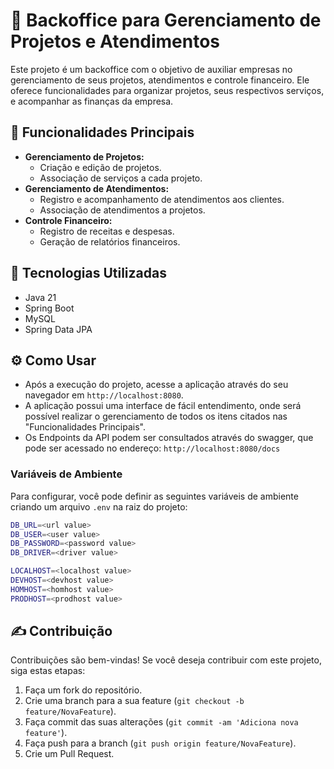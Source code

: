 # 📌 Backoffice para Gerenciamento de Projetos e Atendimentos

Este projeto é um backoffice com o objetivo de auxiliar empresas no gerenciamento de seus projetos, atendimentos e controle financeiro. Ele oferece funcionalidades para organizar projetos, seus respectivos serviços, e acompanhar as finanças da empresa.

## 🚀 Funcionalidades Principais

* **Gerenciamento de Projetos:**
    * Criação e edição de projetos.
    * Associação de serviços a cada projeto.
* **Gerenciamento de Atendimentos:**
    * Registro e acompanhamento de atendimentos aos clientes.
    * Associação de atendimentos a projetos.
* **Controle Financeiro:**
    * Registro de receitas e despesas.
    * Geração de relatórios financeiros.

## 🔧 Tecnologias Utilizadas

* Java 21
* Spring Boot
* MySQL
* Spring Data JPA

## ⚙️ Como Usar

* Após a execução do projeto, acesse a aplicação através do seu navegador em `http://localhost:8080`.
* A aplicação possui uma interface de fácil entendimento, onde será possível realizar o gerenciamento de todos os itens citados nas "Funcionalidades Principais".
* Os Endpoints da API podem ser consultados através do swagger, que pode ser acessado no endereço: `http://localhost:8080/docs`

### Variáveis de Ambiente
Para configurar, você pode definir as seguintes variáveis de ambiente criando um arquivo `.env` na raiz do projeto:

```bash
DB_URL=<url value>
DB_USER=<user value>
DB_PASSWORD=<password value>
DB_DRIVER=<driver value>

LOCALHOST=<localhost value>
DEVHOST=<devhost value>
HOMHOST=<homhost value>
PRODHOST=<prodhost value>
```

## ✍️ Contribuição

Contribuições são bem-vindas! Se você deseja contribuir com este projeto, siga estas etapas:

1.  Faça um fork do repositório.
2.  Crie uma branch para a sua feature (`git checkout -b feature/NovaFeature`).
3.  Faça commit das suas alterações (`git commit -am 'Adiciona nova feature'`).
4.  Faça push para a branch (`git push origin feature/NovaFeature`).
5.  Crie um Pull Request.